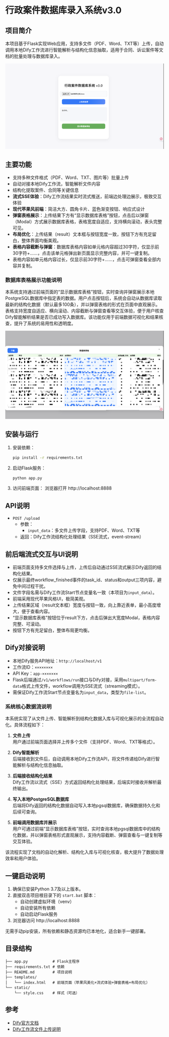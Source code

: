 # 行政案件数据库录入系统v3.0

## 项目简介
本项目基于Flask实现Web应用，支持多文件（PDF、Word、TXT等）上传，自动调用本地Dify工作流进行智能解析与结构化信息抽取，适用于合同、诉讼案件等文档的批量处理与数据库录入。

![系统启动界面](static/启动界面截图.png)

## 主要功能
- 支持多种文件格式（PDF、Word、TXT、图片等）批量上传
- 自动对接本地Dify工作流，智能解析文件内容
- 结构化提取案件、合同等关键信息
- **流式SSE体验**：Dify工作流结果实时流式推送，前端边处理边展示，极致交互体验
- **现代苹果风前端**：简洁大方、圆角卡片、蓝色渐变按钮、响应式设计
- **弹窗表格展示**：上传结果下方有“显示数据库表格”按钮，点击后以弹窗（Modal）方式展示数据库表格，表格宽度自适应，支持横向滚动，表头完整可见。
- **布局优化**：上传结果（result）文本框与按钮宽度一致，按钮下方有充足留白，整体界面均衡美观。
- **表格内容截断与弹窗**：数据库表格内容如单元格内容超过30字符，仅显示前30字符+……，点击该单元格弹出新页面显示完整内容，并可一键复制。
- 表格内容如单元格内容过长，仅显示前30字符+……，点击可弹窗查看全部内容并复制。

### 数据库表格展示功能说明

本系统支持通过前端页面的“显示数据库表格”按钮，实时查询并弹窗展示本地PostgreSQL数据库中指定表的数据。用户点击按钮后，系统会自动从数据库读取最新的结构化数据（默认最多100条），并以弹窗表格的形式在页面中直观展示。表格支持宽度自适应、横向滚动、内容截断与弹窗查看等交互体验，便于用户核查Dify智能解析结果是否已成功写入数据库。该功能仅用于前端数据可视化和结果核查，提升了系统的易用性和透明度。

![数据库查询界面](static/数据库查询界面截图.png)

## 安装与运行
1. 安装依赖：
   ```bash
   pip install -r requirements.txt
   ```
2. 启动Flask服务：
   ```bash
   python app.py
   ```
3. 访问前端页面：
   浏览器打开 http://localhost:8888

## API说明
- `POST /upload`
  - 参数：
    - `input_data`：多文件上传字段，支持PDF、Word、TXT等
  - 返回：Dify工作流结构化处理结果（SSE流式，event-stream）

## 前后端流式交互与UI说明
- 前端页面支持多文件选择与上传，上传后自动通过SSE流式展示Dify返回的结构化结果。
- 仅展示最终workflow_finished事件的task_id、status和output三项内容，避免中间过程干扰。
- 文件字段名需与Dify工作流Start节点变量名一致（本项目为`input_data`）。
- 前端采用现代苹果风格UI，极简美观。
- 上传结果区域（result文本框）宽度与按钮一致，向上靠近表单，最小高度增大，便于查看内容。
- “显示数据库表格”按钮位于result下方，点击后弹出大宽度Modal，表格内容完整、可滚动。
- 按钮下方有充足留白，整体布局更均衡。

## Dify对接说明
- 本地Dify服务API地址：`http://localhost/v1`
- 工作流ID：`××××××××`
- API Key：`app-×××××××`
- Flask后端通过`/v1/workflows/run`接口与Dify对接，采用`multipart/form-data`格式上传文件，workflow调用为SSE流式（streaming模式）。
- 需保证Dify工作流Start节点变量名为`input_data`，类型为`file-list`。

### 系统核心数据流说明

本系统实现了从文件上传、智能解析到结构化数据入库与可视化展示的全流程自动化。具体流程如下：

1. **文件上传**  
   用户通过前端页面选择并上传多个文件（支持PDF、Word、TXT等格式）。

2. **Dify智能解析**  
   后端接收到文件后，自动调用本地Dify工作流API，将文件传递给Dify进行智能解析与结构化信息抽取。

3. **后端接收结构化结果**  
   Dify工作流以流式（SSE）方式返回结构化处理结果，后端实时接收并解析最终输出。

4. **写入本地PostgreSQL数据库**  
   后端将Dify返回的结构化数据自动写入本地pgsql数据库，确保数据持久化和后续可查询。

5. **前端调用数据库并展示**  
   用户可通过前端“显示数据库表格”按钮，实时查询本地pgsql数据库中的结构化数据，并以弹窗表格形式直观展示，支持内容截断、弹窗查看与一键复制等交互体验。

该流程实现了文档的自动化解析、结构化入库与可视化核查，极大提升了数据处理效率和用户体验。

## 一键启动说明

1. 确保已安装Python 3.7及以上版本。
2. 直接双击项目根目录下的 `start.bat` 脚本：
   - 自动创建虚拟环境（venv）
   - 自动安装所有依赖
   - 自动启动Flask服务
3. 浏览器访问 http://localhost:8888

无需手动pip安装，所有依赖和静态资源均已本地化，适合新手一键部署。

## 目录结构
```
├── app.py           # Flask主程序
├── requirements.txt # 依赖
├── README.md        # 项目说明
├── templates/
│   └── index.html   # 前端页面（苹果风美化+流式体验+弹窗表格+布局优化）
└── static/
    └── style.css    # 样式（可选）
```

## 参考
- [Dify官方文档](https://docs.dify.ai/)
- [Dify工作流文件上传说明](https://docs.dify.ai/guides/workflow/file-upload) 
